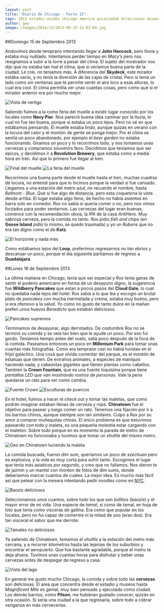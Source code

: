 ```yaml
---
layout: post
title: "Diario de Chicago - Parte II"
tags: 2013 estados-unidos chicago america guiaciudad atracciones museos
author: geo
image: /images/2014/12/2013-09-15-13-03-04.jpg
---
```

##Domingo 15 de Septiembre 2013

Anduvimos desde temprano intentando llegar a **John Hancock**, pero llovía y estaba muy nublado. Intentamos perder tiempo en *Macy’s* pero nos resignamos a subir a la torre a pesar del clima. El sujeto del mostrador nos dijo que no estaba tan mal el clima, que si veríamos buena parte de la ciudad. Le crei, no teniamos más. A diferencia del **Skydeck**, este mirador estaba vacío, y no tenía la diversión de las cajas de cristal. Pero si tenía un lado como sin ventanas que te permite sentir el aire loco a esas alturas, lo cual era cool. El clima permitía ver unas cuantas cosas, pero como que si el mirador anterior era por mucho mejor.

![Vista de vertigo](/images/2014/12/2013-09-15-11-11-27.jpg)

Saliendo fuimos a la como feria del muelle a existir lugar conocido por los locales como **Navy Pier**. Nos pareció buena idea caminar por la lluvia, lo cual no fue tan buena, porque si estaba un poco lejos. Pero no sé en que estábamos pensando. El muelle estaba lindo, aunque quizás en verano con la locura del calor y el montón de gente se ponga mejor. Por el clima se sentía un poco abandonado, por ejemplo el *beer garden* no estaba funcionando. Giramos un poco y lo recorrimos todo, y nos tomamos unas cervezas y compramos souvenirs feos. Decidimos que teníamos que ser épicos, y decidimos ir a **Revolution Brewery**, que estaba como a media hora en tren. Así que lo primero fue llegar al tren.

![Final del muelle](/images/2014/12/2013-09-15-13-16-22.jpg)
![La feria del muelle](/images/2014/12/2013-09-15-13-03-04.jpg)

Recorrimos una buena parte desde el muelle hasta el tren, muchas cuadras de locura, no entendi para que lo hicimos porque la verdad si fue cansado. Llegamos a una estación del metro azul, no recuerdo el nombre, hasta *Belmont - Blue*. Que si fue algo de distancia, pero esta coquetona la vista desde arriba. El lugar estaba algo lleno, de hecho no había asientos en barra solo en comedor. Rox no sabía si quería comer o no, pero nos vimos forzados para poder sentarnos. Las cervezas del lugar eran buenas, comencé con la recomendación obvia, la *IPA* de la casa *AntiHero*. Muy sabrosa cerveza, pero la comida no tanto. Rox pidio *fish and chips* (en **Goose Island** pidió lo mismo, se quedo traumada) y yo un *Rubens* que no era tan digno como el de **Katz**.

![El horizonte y nada más](/images/2014/12/415.JPG)

Como estábamos lejos del **Loop**, preferimos regresarnos no *tan* ebrios y descansar un poco, porque el día siguiente partíamos de regreso a **Guadalajara**.

##Lunes 16 de Septiembre 2013

La última mañana en Chicago, tenía que ser especial y Rox tenía ganas de sentir el poderío americano en forma de un desayuno digno, la sugerencia fue **Wildberry Pancakes** que estan a pocos pasos del **Cloud Gate**, lo cual no quedaba nada lejos del hotel. Rox sabía a lo que iba y escogio un brutal plato de *pancakes* con mucha mermelada y crema, estaba muy bueno, pero si era ofensivo a la salud. Yo como no gusto de tanto dulce en la mañan preferi unos huevos *Benedicto* que estaban deliciosos.

![Pancakes supremos](/images/2014/12/427.JPG)

Terminamos de desayunar, algo derrotados. De costumbre Rox no se terminó su comida y se veía tan bien que le ayude un poco. Por eso fui gordo. Teníamos tiempo antes del vuelo, salía poco después de la hora de la comida. Paseamos entonces un poco en **Millenium Park** para tomar unas cuantas más fotografías. Como era temprano casi no había turistas en el frijol galáctico. Una cosa que olvida comentar del parque, es el montón de estatuas que tienen. De extraños animales, a especies de maniquis haciendo nada, y cabezotas gigantes que tienen plantas como cabellos. También la **Crown Fountain**, que es una fuente loquisima porque tiene *pantallas LED que van mostrando rostros de personas*. Vale la pena quedarse un rato para ver como cambia.

![Fuente Crown](/images/2014/12/DSC09750.JPG)
![Esculturas de puercos](/images/2014/12/315-1.JPG)

En el hotel, fuimos a hacer el *check out* y tomar las maletas, que como podrán imaginar estaban llenas de cerveza y ropa. **Chinatown** fue el objetivo para pasear y luego comer un rato. Tenemos una fijación por ir a los barrios chinos, aunque siempre son tan similares. Culpo a Rox por su amor a comprar muñequitas chinas. El único problema es que estuvimos paseando con todo y maleta, es una pequeña molestia estar cargando con el maletón. Sobre todo porque en es momento la parada de metro de Chinatown no funcionaba y tuvimos que tomar un shuttle del mismo metro.

![Geo en Chinatown luciendo la maleta](/images/2014/12/441.JPG)

La comida buscada, fueron *dim sum*, queríamos un poco de *szechuan* pero es explosiva, y la vida es muy corta para sufrir tanto. Escogimos el lugar que tenía más asiaticos por segundo, y creo que no fallamos. Nos dieron te de jazmín y un mantel con monton de fotos de dim sums, donde deberíamos marcar cuantos de cuales. La mejor idea. Es mucho más fácil así que pelear con la mesera intentando pedir noodles como en [NYC](/tag/new-york/). 

![Baozis deliciosos](/images/2014/12/446.JPG)

Seleccionamos unos cuantos, sobre todo los que son bollitos (*baozis*) y el mayor error de mi vida. Una especie de *tamal*, si como de tamal, en hoja de loto que tenía como vísceras de gallina. Era como que popular en los locales, pero no fui capaz de comerme ni la mitad de uno (eran dos). Era tan visceral el sabor que me derrote.

![Tamales no deliciosos](/images/2014/12/448.JPG)

Ya saliendo de Chinatown, tomamos el *shuttle* a la estación del metro más cercana, y a recorrer kilometros hasta las lejanías de los suburbios y encontrar el aeropuerto. Que fue bastante agradable, porque el metro te deja afuera. Tuvimos unas cuantas horas para disfrutar y beber unas cervezas antes de despegar de regreso a casa.

![Vista del lago](/images/2014/12/2013-09-14-09-30-56.jpg)

En general me gusto mucho Chicago, la comida y sobre todo las **cervezas** son deliciosas. El area que concentra desde el estadio y museos hasta *Magnificent Mile* es genial, muy bien pensado y ejecutado como ciudad. Los demás barrios, como **Pilsen**, me hubieran gustado conocer, quizás en otra ocasión. Si sería una ciudad a la que regresaría, sobre todo a cobrar venganza en más cervecerías.